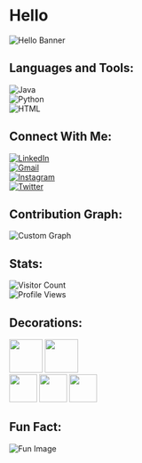 # Hello
![Hello Banner](https://via.placeholder.com/200x60/FF0000/000000?text=HELLO)

## Languages and Tools:
![Java](https://www.java.com/en/images/chrome_logo.png)  
![Python](https://via.placeholder.com/50?text=PY)  
![HTML](https://via.placeholder.com/50?text=HTML)

## Connect With Me:
[![LinkedIn](https://via.placeholder.com/40?text=LI)](https://linkedin.com)  
[![Gmail](https://via.placeholder.com/40?text=GM)](mailto:example@gmail.com)  
[![Instagram](https://via.placeholder.com/40?text=IG)](https://instagram.com)  
[![Twitter](https://via.placeholder.com/40?text=TW)](https://twitter.com)

## Contribution Graph:
![Custom Graph](https://via.placeholder.com/400x150?text=Contribution+Graph)

## Stats:
![Visitor Count](https://via.placeholder.com/120x40?text=HI+00262+00052)  
![Profile Views](https://via.placeholder.com/120x40?text=Views+150)

## Decorations:
<img src="https://via.placeholder.com/60?text=🌟" width="60"/> <img src="https://via.placeholder.com/60?text=🌈" width="60"/>  
<img src="https://via.placeholder.com/50?text=Virus" width="50"/> <img src="https://via.placeholder.com/50?text=Cloud" width="50"/> <img src="https://via.placeholder.com/50?text=Tree" width="50"/>

## Fun Fact:
![Fun Image](https://via.placeholder.com/200x100?text=Fun+Fact+Here)
